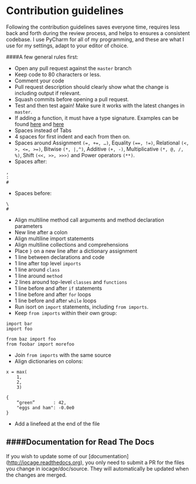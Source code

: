 # Contribution guidelines

Following the contribution guidelines saves everyone time, requires less back
and forth during the review process, and helps to ensures a consistent codebase.
I use PyCharm for all of my programming, and these are what I use for my settings, adapt to your editor of choice.

####A few general rules first:
- Open any pull request against the `master` branch
- Keep code to 80 characters or less.
- Comment your code
- Pull request description should clearly show what the change is including output if relevant.
- Squash commits before opening a pull request.
- Test and then test again! Make sure it works with the latest changes in 
`master`.
- If adding a function, it must have a type signature. Examples can be found [here](https://www.python.org/dev/peps/pep-0484/) and [here](https://www.python.org/dev/peps/pep-3107/)
- Spaces instead of Tabs
- 4 spaces for first indent and each from then on.
- Spaces around Assignment `(=, +=, …)`, Equality `(==, !=)`, Relational `(<, >, <=, >=)`, Bitwise `(*, |,^)`, Additive  `(+, -)`, Multiplicative `(*, @, /, %)`, Shift `(<<, >>, >>>)` and Power operators `(**)`.
- Spaces after:
```
,
:
#
```
- Spaces before:
```
\
#
```
- Align multiline method call arguments and method declaration parameters
- New line after a colon
- Align multiline import statements
- Align multiline collections and comprehensions
- Place `}` on a new line after a dictionary assignment
- 1 line between declarations and code
- 1 line after top level `imports`
- 1 line around `class`
- 1 line around `method`
- 2 lines around top-level `classes` and `functions`
- 1 line before and after `if` statements
- 1 line before and after `for` loops
- 1 line before and after `while` loops
- Run isort on `import` statements, including `from imports`.
- Keep `from imports` within their own group:
```
import bar
import foo

from baz import foo
from foobar import morefoo
```
- Join `from imports` with the same source
- Align dictionaries on colons:
```
x = max(
    1,
    2,
    3)

{
    “green”       : 42,
    "eggs and ham": -0.0e0
}
```
- Add a linefeed at the end of the file

####Documentation for Read The Docs
-----
If you wish to update some of our [documentation] (http://iocage.readthedocs.org), you only need to submit a PR for the files you change in iocage/doc/source. They will automatically be updated when the changes are merged.
